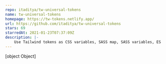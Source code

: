 ```yaml
---
repo: itaditya/tw-universal-tokens
name: tw-universal-tokens
homepage: https://tw-tokens.netlify.app/
url: https://github.com/itaditya/tw-universal-tokens
stars: 69
starredAt: 2021-01-23T07:37:09Z
description: |-
    Use Tailwind tokens as CSS variables, SASS map, SASS variables, ES module, JSON & Common JS module.
---
```


[object Object]
